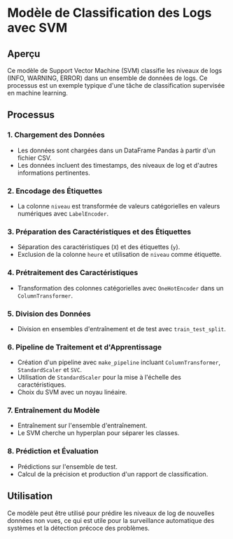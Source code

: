 # Modèle de Classification des Logs avec SVM

## Aperçu

Ce modèle de Support Vector Machine (SVM) classifie les niveaux de logs (INFO, WARNING, ERROR) dans un ensemble de données de logs. Ce processus est un exemple typique d'une tâche de classification supervisée en machine learning.

## Processus

### 1. Chargement des Données

- Les données sont chargées dans un DataFrame Pandas à partir d'un fichier CSV.
- Les données incluent des timestamps, des niveaux de log et d'autres informations pertinentes.

### 2. Encodage des Étiquettes

- La colonne `niveau` est transformée de valeurs catégorielles en valeurs numériques avec `LabelEncoder`.

### 3. Préparation des Caractéristiques et des Étiquettes

- Séparation des caractéristiques (`X`) et des étiquettes (`y`).
- Exclusion de la colonne `heure` et utilisation de `niveau` comme étiquette.

### 4. Prétraitement des Caractéristiques

- Transformation des colonnes catégorielles avec `OneHotEncoder` dans un `ColumnTransformer`.

### 5. Division des Données

- Division en ensembles d'entraînement et de test avec `train_test_split`.

### 6. Pipeline de Traitement et d'Apprentissage

- Création d'un pipeline avec `make_pipeline` incluant `ColumnTransformer`, `StandardScaler` et `SVC`.
- Utilisation de `StandardScaler` pour la mise à l'échelle des caractéristiques.
- Choix du SVM avec un noyau linéaire.

### 7. Entraînement du Modèle

- Entraînement sur l'ensemble d'entraînement.
- Le SVM cherche un hyperplan pour séparer les classes.

### 8. Prédiction et Évaluation

- Prédictions sur l'ensemble de test.
- Calcul de la précision et production d'un rapport de classification.

## Utilisation

Ce modèle peut être utilisé pour prédire les niveaux de log de nouvelles données non vues, ce qui est utile pour la surveillance automatique des systèmes et la détection précoce des problèmes.


